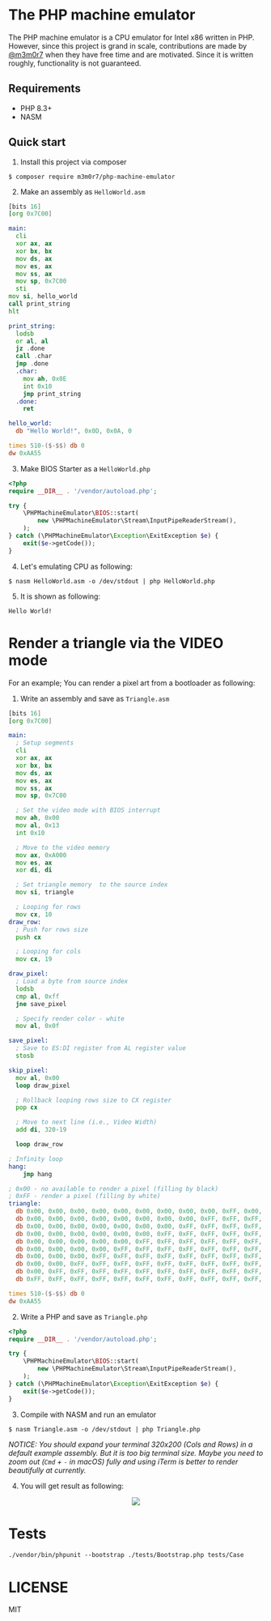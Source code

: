 # The PHP machine emulator

The PHP machine emulator is a CPU emulator for Intel x86 written in PHP.
However, since this project is grand in scale, contributions are made by [@m3m0r7](https://github.com/m3m0r7) when they have free time and are motivated.
Since it is written roughly, functionality is not guaranteed.

## Requirements

- PHP 8.3+
- NASM

## Quick start

1. Install this project via composer
```
$ composer require m3m0r7/php-machine-emulator
```

2. Make an assembly as `HelloWorld.asm`

```asm
[bits 16]
[org 0x7C00]

main:
  cli
  xor ax, ax
  xor bx, bx
  mov ds, ax
  mov es, ax
  mov ss, ax
  mov sp, 0x7C00
  sti
mov si, hello_world
call print_string
hlt

print_string:
  lodsb
  or al, al
  jz .done
  call .char
  jmp .done
  .char:
    mov ah, 0x0E
    int 0x10
    jmp print_string
  .done:
    ret

hello_world:
  db "Hello World!", 0x0D, 0x0A, 0

times 510-($-$$) db 0
dw 0xAA55
```

3. Make BIOS Starter as a `HelloWorld.php`

```php
<?php
require __DIR__ . '/vendor/autoload.php';

try {
    \PHPMachineEmulator\BIOS::start(
        new \PHPMachineEmulator\Stream\InputPipeReaderStream(),
    );
} catch (\PHPMachineEmulator\Exception\ExitException $e) {
    exit($e->getCode());
}
```

4. Let's emulating CPU as following:

```
$ nasm HelloWorld.asm -o /dev/stdout | php HelloWorld.php
```

5. It is shown as following:

```
Hello World!
```

# Render a triangle via the VIDEO mode

For an example; You can render a pixel art from a bootloader as following:

1. Write an assembly and save as `Triangle.asm`

```asm
[bits 16]
[org 0x7C00]

main:
  ; Setup segments
  cli
  xor ax, ax
  xor bx, bx
  mov ds, ax
  mov es, ax
  mov ss, ax
  mov sp, 0x7C00

  ; Set the video mode with BIOS interrupt
  mov ah, 0x00
  mov al, 0x13
  int 0x10

  ; Move to the video memory
  mov ax, 0xA000
  mov es, ax
  xor di, di

  ; Set triangle memory  to the source index
  mov si, triangle

  ; Looping for rows
  mov cx, 10
draw_row:
  ; Push for rows size
  push cx

  ; Looping for cols
  mov cx, 19

draw_pixel:
  ; Load a byte from source index
  lodsb
  cmp al, 0xff
  jne save_pixel

  ; Specify render color - white
  mov al, 0x0f

save_pixel:
  ; Save to ES:DI register from AL register value
  stosb

skip_pixel:
  mov al, 0x00
  loop draw_pixel

  ; Rollback looping rows size to CX register
  pop cx

  ; Move to next line (i.e., Video Width)
  add di, 320-19

  loop draw_row

; Infinity loop
hang:
    jmp hang

; 0x00 - no available to render a pixel (filling by black)
; 0xFF - render a pixel (filling by white)
triangle:
  db 0x00, 0x00, 0x00, 0x00, 0x00, 0x00, 0x00, 0x00, 0x00, 0xFF, 0x00, 0x00, 0x00, 0x00, 0x00, 0x00, 0x00, 0x00, 0x00
  db 0x00, 0x00, 0x00, 0x00, 0x00, 0x00, 0x00, 0x00, 0xFF, 0xFF, 0xFF, 0x00, 0x00, 0x00, 0x00, 0x00, 0x00, 0x00, 0x00
  db 0x00, 0x00, 0x00, 0x00, 0x00, 0x00, 0x00, 0xFF, 0xFF, 0xFF, 0xFF, 0xFF, 0x00, 0x00, 0x00, 0x00, 0x00, 0x00, 0x00
  db 0x00, 0x00, 0x00, 0x00, 0x00, 0x00, 0xFF, 0xFF, 0xFF, 0xFF, 0xFF, 0xFF, 0xFF, 0x00, 0x00, 0x00, 0x00, 0x00, 0x00
  db 0x00, 0x00, 0x00, 0x00, 0x00, 0xFF, 0xFF, 0xFF, 0xFF, 0xFF, 0xFF, 0xFF, 0xFF, 0xFF, 0x00, 0x00, 0x00, 0x00, 0x00
  db 0x00, 0x00, 0x00, 0x00, 0xFF, 0xFF, 0xFF, 0xFF, 0xFF, 0xFF, 0xFF, 0xFF, 0xFF, 0xFF, 0xFF, 0x00, 0x00, 0x00, 0x00
  db 0x00, 0x00, 0x00, 0xFF, 0xFF, 0xFF, 0xFF, 0xFF, 0xFF, 0xFF, 0xFF, 0xFF, 0xFF, 0xFF, 0xFF, 0xFF, 0x00, 0x00, 0x00
  db 0x00, 0x00, 0xFF, 0xFF, 0xFF, 0xFF, 0xFF, 0xFF, 0xFF, 0xFF, 0xFF, 0xFF, 0xFF, 0xFF, 0xFF, 0xFF, 0xFF, 0x00, 0x00
  db 0x00, 0xFF, 0xFF, 0xFF, 0xFF, 0xFF, 0xFF, 0xFF, 0xFF, 0xFF, 0xFF, 0xFF, 0xFF, 0xFF, 0xFF, 0xFF, 0xFF, 0xFF, 0x00
  db 0xFF, 0xFF, 0xFF, 0xFF, 0xFF, 0xFF, 0xFF, 0xFF, 0xFF, 0xFF, 0xFF, 0xFF, 0xFF, 0xFF, 0xFF, 0xFF, 0xFF, 0xFF, 0xFF

times 510-($-$$) db 0
dw 0xAA55
```

2. Write a PHP and save as `Triangle.php`

```php
<?php
require __DIR__ . '/vendor/autoload.php';

try {
    \PHPMachineEmulator\BIOS::start(
        new \PHPMachineEmulator\Stream\InputPipeReaderStream(),
    );
} catch (\PHPMachineEmulator\Exception\ExitException $e) {
    exit($e->getCode());
}
```

3. Compile with NASM and run an emulator

```
$ nasm Triangle.asm -o /dev/stdout | php Triangle.php
```

_NOTICE: You should expand your terminal 320x200 (Cols and Rows) in a default example assembly._
_But it is too big terminal size. Maybe you need to zoom out (`Cmd` + `-` in macOS) fully and using iTerm is better to render beautifully at currently._


4. You will get result as following:
<p align="center">
  <img src="./doc/demo2.png">
</p>

# Tests

```
./vendor/bin/phpunit --bootstrap ./tests/Bootstrap.php tests/Case
```

# LICENSE
MIT

